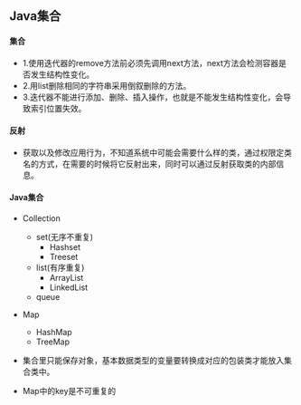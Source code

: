 ## Java集合
#### 集合
* 1.使用迭代器的remove方法前必须先调用next方法，next方法会检测容器是否发生结构性变化。
* 2.用list删除相同的字符串采用倒叙删除的方法。
* 3.迭代器不能进行添加、删除、插入操作，也就是不能发生结构性变化，会导致索引位置失效。

#### 反射
* 获取以及修改应用行为，不知道系统中可能会需要什么样的类，通过权限定类名的方式，在需要的时候将它反射出来，同时可以通过反射获取类的内部信息。

#### Java集合
* Collection
  * set(无序不重复)
    * Hashset
    * Treeset
  * list(有序重复)
    * ArrayList
    * LinkedList
  * queue
* Map
  * HashMap
  * TreeMap

* 集合里只能保存对象，基本数据类型的变量要转换成对应的包装类才能放入集合类中。
* Map中的key是不可重复的
